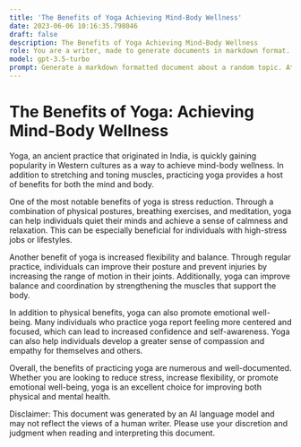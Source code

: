 ```yaml
---
title: 'The Benefits of Yoga Achieving Mind-Body Wellness'
date: 2023-06-06 10:16:35.798046
draft: false
description: The Benefits of Yoga Achieving Mind-Body Wellness
role: You are a writer, made to generate documents in markdown format. It is very important that all of the documents you generate are in valid markdown format.
model: gpt-3.5-turbo
prompt: Generate a markdown formatted document about a random topic. At the bottom, include a disclaimer explaining that the document was generated by you. The first line of the document should be the title. Make sure that the entire document is in proper markdown format, using a mix of various tags to make the document visually appealing.
---
```


# The Benefits of Yoga: Achieving Mind-Body Wellness

Yoga, an ancient practice that originated in India, is quickly gaining popularity in Western cultures as a way to achieve mind-body wellness. In addition to stretching and toning muscles, practicing yoga provides a host of benefits for both the mind and body.

One of the most notable benefits of yoga is stress reduction. Through a combination of physical postures, breathing exercises, and meditation, yoga can help individuals quiet their minds and achieve a sense of calmness and relaxation. This can be especially beneficial for individuals with high-stress jobs or lifestyles.

Another benefit of yoga is increased flexibility and balance. Through regular practice, individuals can improve their posture and prevent injuries by increasing the range of motion in their joints. Additionally, yoga can improve balance and coordination by strengthening the muscles that support the body.

In addition to physical benefits, yoga can also promote emotional well-being. Many individuals who practice yoga report feeling more centered and focused, which can lead to increased confidence and self-awareness. Yoga can also help individuals develop a greater sense of compassion and empathy for themselves and others.

Overall, the benefits of practicing yoga are numerous and well-documented. Whether you are looking to reduce stress, increase flexibility, or promote emotional well-being, yoga is an excellent choice for improving both physical and mental health.

Disclaimer: This document was generated by an AI language model and may not reflect the views of a human writer. Please use your discretion and judgment when reading and interpreting this document.